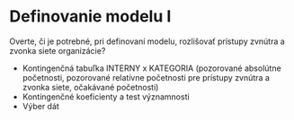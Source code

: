 # Definovanie modelu I

Overte, či je potrebné, pri definovaní modelu, rozlišovať prístupy zvnútra a zvonka siete organizácie?
* Kontingenčná tabuľka INTERNY x KATEGORIA (pozorované absolútne početnosti, pozorované relatívne početnosti pre prístupy zvnútra a zvonka siete, očakávané početnosti)
* Kontingenčné koeficienty a test významnosti
* Výber dát
